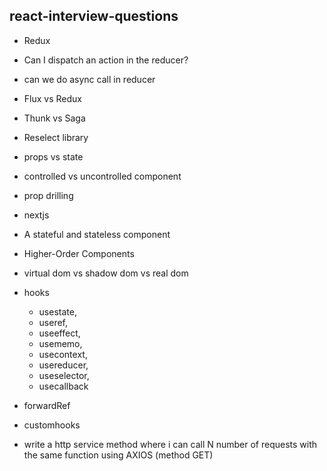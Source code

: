 ## react-interview-questions

- Redux
- Can I dispatch an action in the reducer?
- can we do async call in reducer
- Flux vs Redux
- Thunk vs Saga
- Reselect library
- props vs state
- controlled vs uncontrolled component
- prop drilling
- nextjs
- A stateful and stateless component
- Higher-Order Components

- virtual dom vs shadow dom vs real dom
- hooks 
  - usestate, 
  - useref, 
  - useeffect, 
  - usememo, 
  - usecontext, 
  - usereducer, 
  - useselector, 
  - usecallback
- forwardRef
- customhooks
- write a http service method where i can call N number of requests with the same function using AXIOS (method GET)

